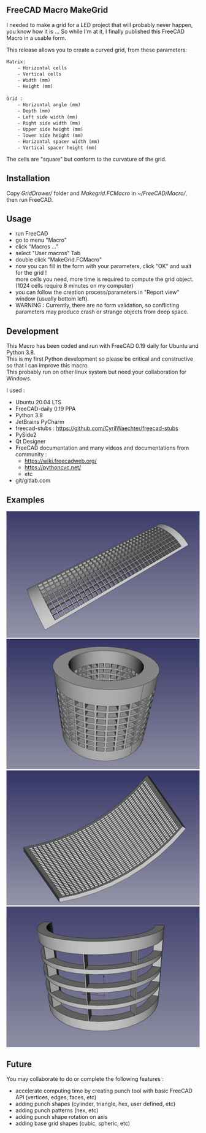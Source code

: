 FreeCAD Macro MakeGrid
----------------------

I needed to make a grid for a LED project that will probably never happen, you know how it is ... 
So while I'm at it, I finally published this FreeCAD Macro in a usable form.  

This release allows you to create a curved grid, from these parameters:

    Matrix:
        - Horizontal cells
        - Vertical cells
        - Width (mm)
        - Height (mm)

    Grid :
        - Horizontal angle (mm)
        - Depth (mm)
        - Left side width (mm)
        - Right side width (mm)
        - Upper side height (mm)
        - lower side height (mm)
        - Horizontal spacer width (mm)
        - Vertical spacer height (mm)

The cells are "square" but conform to the curvature of the grid.


Installation
------------

Copy _GridDrawer/_ folder and _Makegrid.FCMacro_ in _~/FreeCAD/Macro/_, then run FreeCAD.

Usage
-----------

- run FreeCAD 
- go to menu "Macro"
- click "Macros ..."
- select "User macros" Tab
- double click "MakeGrid.FCMacro"
- now you can fill in the form with your parameters, click "OK" and wait for the grid !  
  more cells you need, more time is required to compute the grid object. (1024 cells require 8 minutes on my computer)
- you can follow the creation process/parameters in "Report view" window (usually bottom left).
- WARNING : Currently, there are no form validation, 
  so conflicting parameters may produce crash or strange objects from deep space.


Development
-----------

This Macro has been coded and run with FreeCAD 0.19 daily for Ubuntu and Python 3.8.    
This is my first Python development so please be critical and constructive so that I can improve this macro.  
This probably run on other linux system but need your collaboration for Windows.  

I used :
- Ubuntu 20.04 LTS
- FreeCAD-daily 0.19 PPA 
- Python 3.8
- JetBrains PyCharm
- freecad-stubs : https://github.com/CyrilWaechter/freecad-stubs
- PySide2
- Qt Designer
- FreeCAD documentation and many videos and documentations from community :
  - https://wiki.freecadweb.org/
  - https://pythoncvc.net/
  - etc
- git/gitlab.com

Examples
--------

![](./README_files/default_grid.jpg)
![](./README_files/360_grid.jpg)
![](./README_files/1024_grid.jpg)
![](./README_files/180_grid.jpg)

Future
------

You may collaborate to do or complete the following features :  
- accelerate computing time by creating punch tool with basic FreeCAD API (vertices, edges, faces, etc)
- adding punch shapes (cylinder, triangle, hex, user defined, etc)
- adding punch patterns (hex, etc)
- adding punch shape rotation on axis
- adding base grid shapes (cubic, spheric, etc)

